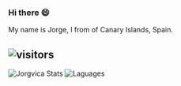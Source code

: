 ### Hi there 😄

My name is Jorge, I from of Canary Islands, Spain.

![visitors](https://visitor-badge.laobi.icu/badge?page_id=jorgvica.readme.visitor-badge)
---
![Jorgvica Stats](https://github-readme-stats.vercel.app/api?username=jorgvica&show_icons=true&theme=tokyonight)
![Laguages](https://github-readme-stats.vercel.app/api/top-langs/?username=Jorgvica)
<!--
**jorgvica/jorgvica** is a ✨ _special_ ✨ repository because its `README.md` (this file) appears on your GitHub profile.

Here are some ideas to get you started:

- 🔭 I’m currently working on ...
- 🌱 I’m currently learning ...
- 👯 I’m looking to collaborate on ...
- 🤔 I’m looking for help with ...
- 💬 Ask me about ...
- 📫 How to reach me: ...
- 😄 Pronouns: ...
- ⚡ Fun fact: ...
-->
